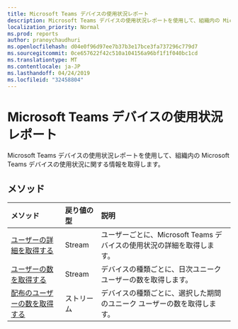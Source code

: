 ```yaml
---
title: Microsoft Teams デバイスの使用状況レポート
description: Microsoft Teams デバイスの使用状況レポートを使用して、組織内の Microsoft Teams デバイスの使用状況に関する情報を取得します。
localization_priority: Normal
ms.prod: reports
author: pranoychaudhuri
ms.openlocfilehash: d04e0f96d97ee7b37b3e17bce3fa737296c779d7
ms.sourcegitcommit: 0ce657622f42c510a104156a96bf1f1f040bc1cd
ms.translationtype: MT
ms.contentlocale: ja-JP
ms.lasthandoff: 04/24/2019
ms.locfileid: "32458804"
---
```

# <a name="microsoft-teams-device-usage-reports"></a>Microsoft Teams デバイスの使用状況レポート

Microsoft Teams デバイスの使用状況レポートを使用して、組織内の Microsoft Teams デバイスの使用状況に関する情報を取得します。

## <a name="methods"></a>メソッド

| メソッド                                   | 戻り値の型 | 説明                              |
| :--------------------------------------- | :---------- | :--------------------------------------- |
| [ユーザーの詳細を取得する](../api/reportroot-getteamsdeviceusageuserdetail.md) | Stream      | ユーザーごとに、Microsoft Teams デバイスの使用状況の詳細を取得します。 |
| [ユーザーの数を取得する](../api/reportroot-getteamsdeviceusageusercounts.md) | Stream      | デバイスの種類ごとに、日次ユニーク ユーザーの数を取得します。 |
| [配布のユーザーの数を取得する](../api/reportroot-getteamsdeviceusagedistributionusercounts.md) | ストリーム      | デバイスの種類ごとに、選択した期間のユニーク ユーザーの数を取得します。 |
